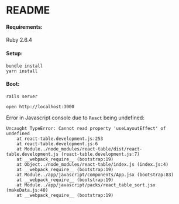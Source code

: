 # README

#### Requirements:

Ruby 2.6.4

#### Setup:

```
bundle install
yarn install
```

#### Boot:

`rails server`

`open http://localhost:3000`

Error in Javascript console due to `React` being undefined:

```
Uncaught TypeError: Cannot read property 'useLayoutEffect' of undefined
    at react-table.development.js:253
    at react-table.development.js:6
    at Module../node_modules/react-table/dist/react-table.development.js (react-table.development.js:7)
    at __webpack_require__ (bootstrap:19)
    at Object../node_modules/react-table/index.js (index.js:4)
    at __webpack_require__ (bootstrap:19)
    at Module../app/javascript/components/App.jsx (bootstrap:83)
    at __webpack_require__ (bootstrap:19)
    at Module../app/javascript/packs/react_table_sort.jsx (makeData.js:40)
    at __webpack_require__ (bootstrap:19)
```
